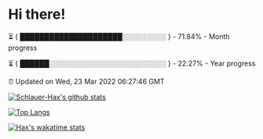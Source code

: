 # Hi there!

⏳ { █████████████████████░░░░░░░░░ } - 71.84% - Month progress

⏳ { ██████░░░░░░░░░░░░░░░░░░░░░░░░ } - 22.27% - Year progress

⏰ Updated on Wed, 23 Mar 2022 06:27:46 GMT


[![Schlauer-Hax's github stats](https://github-readme-stats.vercel.app/api?username=Schlauer-Hax&show_icons=true&theme=dark&count_private=true)](https://github.com/Schlauer-Hax)


[![Top Langs](https://github-readme-stats.vercel.app/api/top-langs/?username=Schlauer-Hax&layout=compact&theme=dark)](https://github.com/Schlauer-Hax?tab=repositories)


[![Hax's wakatime stats](https://github-readme-stats.vercel.app/api/wakatime?username=Hax&theme=dark)](https://wakatime.com/@Hax)

